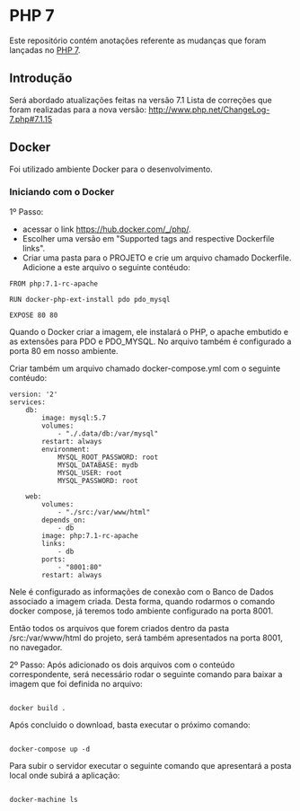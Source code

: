 # PHP 7

Este repositório contém anotações referente as mudanças que foram lançadas no [PHP 7](http://php.net).

## Introdução
Será abordado atualizações feitas na versão 7.1
Lista de correções que foram realizadas para a nova versão: http://www.php.net/ChangeLog-7.php#7.1.15


## Docker
Foi utilizado ambiente Docker para o desenvolvimento.

### Iniciando com o Docker
1º Passo:
- acessar o link  https://hub.docker.com/_/php/.
- Escolher uma versão em "Supported tags and respective Dockerfile links".
- Criar uma pasta para o PROJETO e crie um arquivo chamado Dockerfile. Adicione a este arquivo o seguinte contéudo:

```
FROM php:7.1-rc-apache

RUN docker-php-ext-install pdo pdo_mysql

EXPOSE 80 80

```
Quando o Docker criar a imagem, ele instalará o PHP, o apache embutido e as extensões para PDO e PDO_MYSQL. 
No arquivo também é configurado a porta 80 em nosso ambiente.

Criar também um arquivo chamado docker-compose.yml com o seguinte contéudo:

```
version: '2'
services:
    db:
        image: mysql:5.7
        volumes:
            - "./.data/db:/var/mysql"
        restart: always
        environment:
            MYSQL_ROOT_PASSWORD: root
            MYSQL_DATABASE: mydb
            MYSQL_USER: root
            MYSQL_PASSWORD: root

    web:
        volumes:
            - "./src:/var/www/html"
        depends_on:
            - db
        image: php:7.1-rc-apache
        links:
            - db
        ports:
            - "8001:80"
        restart: always

```

Nele é configurado as informações de conexão com o Banco de Dados associado a imagem criada. 
Desta forma, quando rodarmos o comando docker compose, já teremos todo ambiente configurado na porta 8001.

Então todos os arquivos que forem criados dentro da pasta /src:/var/www/html do projeto, será também apresentados na porta 8001, no navegador.

2º Passo:
Após adicionado os dois arquivos com o conteúdo correspondente, será necessário rodar o seguinte comando para baixar a imagem que foi definida no arquivo:

```shell

docker build .

```

Após concluido o download, basta executar o próximo comando:
```shell

docker-compose up -d

```

Para subir o servidor executar o seguinte comando que apresentará a posta local onde subirá a aplicação:
```shell

docker-machine ls

```



